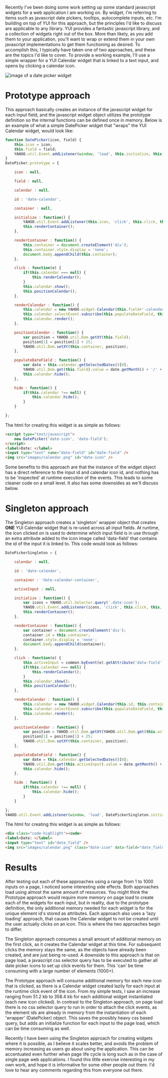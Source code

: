 Recently I've been doing some work setting up some standard javascript widgets for a web application I am working on.  By widget, I'm referring to items such as javascript date pickers, tooltips, autocomplete inputs, etc.  I'm building on top of YUI for this approach, but the principles I'd like to discuss are applicable to any library.  YUI provides a fantastic javascript library, and a collection of widgets right out of the box.  More than likely, as you add them to your application, you'll want to wrap or extend them in your own javascript implementations to get them functioning as desired.  To accomplish this, I typically have taken one of two approaches, and these are the topics I'd like to cover.  To provide a working example, I'll use a simple wrapper for a YUI Calendar widget that is linked to a text input, and opens by clicking a calendar icon.

![image of a date picker widget][datepicker]

# Prototype approach

This approach basically creates an instance of the javascript widget for each input field, and the javascript widget object utilizes the prototype definition so the internal functions can be defined once in memory.  Below is an example of what a simple DatePicker widget that "wraps" the YUI Calendar widget, would look like:

```javascript
function DatePicker(icon, field) {
    this.icon = icon;
    this.field = field;
    YAHOO.util.Event.addListener(window, 'load', this.initialize, this, true);
}
DatePicker.prototype = {

	icon : null,

	field : null,

	calendar : null,

	id : 'date-calendar',

	container : null,

	initialize : function() {
		YAHOO.util.Event.addListener(this.icon, 'click', this.click, this, true);
		this.renderContainer();
	},

	renderContainer : function() {
		this.container = document.createElement('div');
		this.container.style.display = 'none';
		document.body.appendChild(this.container);
	},

	click : function(e) {
		if(this.calendar === null) {
			this.renderCalendar();
		}
		this.calendar.show();
		this.positionCalendar();
	},

	renderCalendar : function() {
		this.calendar = new YAHOO.widget.Calendar(this.field+'-calendar', this.container, { title:'Choose a date:', close:true, navigator: true } );
		this.calendar.selectEvent.subscribe(this.populateDateField, this, true);
		this.calendar.render();
	},

	positionCalendar : function() {
		var position = YAHOO.util.Dom.getXY(this.field);
		position[1] = position[1] + 25;
		YAHOO.util.Dom.setXY(this.container, position);
	},

	populateDateField : function() {
		var date = this.calendar.getSelectedDates()[0];
		YAHOO.util.Dom.get(this.field).value = date.getMonth() + '/' + date.getDate() + '/' + date.getFullYear();
		this.calendar.hide();
	},

	hide : function() {
		if(this.calendar !== null) {
			this.calendar.hide();
		}
	}

};
```

The html for creating this widget is as simple as follows:

```html
<script type="text/javascript">
	new DatePicker('date-icon', 'date-field');
</script>
<label>Date: </label>
<input type="text" name="date-field" id="date-field" />
<img src="images/calendar.png" id="date-icon" />
```

Some benefits to this approach are that the instance of the widget object has a direct reference to the input id and calendar icon id, and nothing has to be 'inspected' at runtime execution of the events.  This leads to some cleaner code on a small level.  It also has some downsides as we'll discuss below.

# Singleton approach

The Singleton approach creates a 'singleton' wrapper object that creates **ONE** YUI Calendar widget that is re-used across all input fields.  At runtime, the icon clicked on is used to determine which input field is in use through an extra attribute added to the icon image called 'data-field' that contains the id of the input it is linked to.  This code would look as follows:

```javascript
DatePickerSingleton = {

	calendar : null,

	id : 'date-calendar',

	container : 'date-calendar-container',

	activeInput : null,

	initialize : function() {
		var icons = YAHOO.util.Selector.query('.date-icon');
		YAHOO.util.Event.addListener(icons, 'click', this.click, this, true);
		this.renderContainer();
	},

	renderContainer : function() {
		var container = document.createElement('div');
		container.id = this.container;
		container.style.display = 'none';
		document.body.appendChild(container);
	},

	click : function(e) {
		this.activeInput = common.byEvent(e).getAttribute('data-field');
		if(this.calendar === null) {
			this.renderCalendar();
		}
		this.calendar.show();
		this.positionCalendar();
	},

	renderCalendar : function() {
		this.calendar = new YAHOO.widget.Calendar(this.id, this.container, { title:'Choose a date:', close:true, navigator: true } );
		this.calendar.selectEvent.subscribe(this.populateDateField, this, true);
		this.calendar.render();
	},

	positionCalendar : function() {
		var position = YAHOO.util.Dom.getXY(YAHOO.util.Dom.get(this.activeInput));
		position[1] = position[1] + 25;
		YAHOO.util.Dom.setXY(this.container, position);
	},

	populateDateField : function() {
		var date = this.calendar.getSelectedDates()[0];
		YAHOO.util.Dom.get(this.activeInput).value = date.getMonth() + '/' + date.getDate() + '/' + date.getFullYear();
		this.calendar.hide();
	},

	hide : function() {
		if(this.calendar !== null) {
			this.calendar.hide();
		}
	}

};
YAHOO.util.Event.addListener(window, 'load', DatePickerSingleton.initialize, DatePickerSingleton, true);
```

The html for creating this widget is as simple as follows:

```html
<div class="code-highlight"><code>
<label>Date: </label>
<input type="text" id="date_field" />
<img src="images/calendar.png" class="date-icon" data-field="date_field" />
```

# Results

After testing out each of these approaches using a range from 1 to 1000 inputs on a page, I noticed some interesting side effects.  Both approaches load using almost the same amount of resources.  You might think the Prototype approach would require more memory on page load to create each of the widgets for each input, but in reality, due to the prototype definition, the only additional memory needed for each widget is for the unique element id's stored as attributes.  Each approach also uses a 'lazy loading' approach, that causes the Calendar widget to not be created until the user actually clicks on an icon.  This is where the two approaches begin to differ.

The Singleton approach consumes a small amount of additional memory on the first click, as it creates the Calendar widget at this time.  For subsequent clicks the memory stays the same, as the objects have already been created, and are just being re-used.  A downside to this approach is that on page load, a javascript css selector query has to be executed to gather all date picker icons to set up click events for them.  This 'can' be time consuming with a large number of elements (1000+).

The Prototype approach will consume additional memory for each new icon that is clicked, as there is a Calendar widget created lazily for each input at the runtime click event of the icon.  From my simple tests, I saw an increase ranging from 51.2 kb to 358.4 kb for each additional widget instantiated (each new icon clicked).  In contrast to the Singleton approach, on page load there is no css selector query to run in order to attach the click events, as the element ids are already in memory from the instantiation of each 'wrapper' (DatePicker) object.  This saves the possibly heavy css based query, but adds an initialize function for each input to the page load, which can be time consuming as well.

Recently I have been using the Singleton approach for creating widgets where it is possible, as I believe it scales better, and avoids the problem of memory increasing as users go about using the application.  This can be accentuated even further when page life cycle is long such as in the case of single page web applications.  I found this little exercise interesting in my own work, and hope it is informative for some other people out there.  I'd love to hear any comments regarding this from everyone out there.

[datepicker]: /images/datepicker.gif
